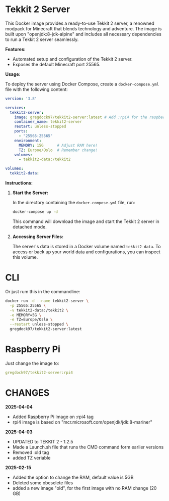 # Tekkit 2 Server

This Docker image provides a ready-to-use Tekkit 2 server, a renowned modpack for Minecraft that blends technology and adventure. The image is built upon "openjdk:8-jdk-alpine" and includes all necessary dependencies to run a Tekkit 2 server seamlessly.

**Features:**

- Automated setup and configuration of the Tekkit 2 server.
- Exposes the default Minecraft port 25565. 

**Usage:**

To deploy the server using Docker Compose, create a `docker-compose.yml` file with the following content:

```yaml
version: '3.8'

services:
  tekkit2-server:
    image: gregdock97/tekkit2-server:latest # Add :rpi4 for the raspberry image
    container_name: tekkit2-server
    restart: unless-stopped
    ports:
      - "25565:25565"
    environment:
      MEMORY: 15G      # Adjust RAM here!
      TZ: Eurpoe/Oslo  # Remember change!
    volumes:
      - tekkit2-data:/tekkit2

volumes:
  tekkit2-data:
```

**Instructions:**

1. **Start the Server:**

   In the directory containing the `docker-compose.yml` file, run:

   ```bash
   docker-compose up -d
   ```

   This command will download the image and start the Tekkit 2 server in detached mode.

2. **Accessing Server Files:**

   The server's data is stored in a Docker volume named `tekkit2-data`. To access or back up your world data and configurations, you can inspect this volume.



# CLI

Or just rum this in the commandline:

```bash
docker run -d --name tekkit2-server \
  -p 25565:25565 \
  -v tekkit2-data:/tekkit2 \
  -e MEMORY=5G \
  -e TZ=Europe/Oslo \
  --restart unless-stopped \
  gregdock97/tekkit2-server:latest
```

# Raspberry Pi

Just change the image to:

```yaml 
gregdock97/tekkit2-server:rpi4 
```





# CHANGES
**2025-04-04**
- Added Raspberry Pi Image on :rpi4 tag
- rpi4 image is based on "mcr.microsoft.com/openjdk/jdk:8-mariner"

**2025-04-03**
- UPDATED to TEKKIT 2 - 1.2.5
- Made a Launch.sh file that runs the CMD command form earlier versions
- Removed :old tag
- added TZ veriable

**2025-02-15**
- Added the option to change the RAM, default value is 5GB
- Deleted some obeselete files
- added a new image "old", for the first image with no RAM change (20 GB)
